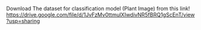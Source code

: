 Download The dataset for classification model (Plant Image) from this link!
https://drive.google.com/file/d/1JvFzMv0ttmulXIwdivNR5fBRQ1gScEnT/view?usp=sharing
